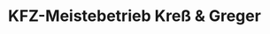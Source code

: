 ---
title: "KFZ-Meistebetrieb Kreß & Greger"
url: /herzogenaurach/kfz-meistebetrieb-kress-und-greger/
shop: Autowerkstatt
---